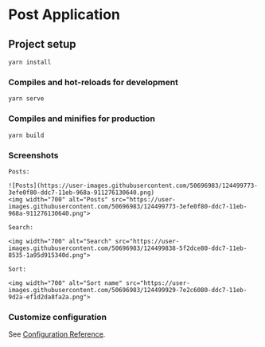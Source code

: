 # Post Application

## Project setup
```
yarn install
```

### Compiles and hot-reloads for development
```
yarn serve
```

### Compiles and minifies for production
```
yarn build
```

### Screenshots
```
Posts:

![Posts](https://user-images.githubusercontent.com/50696983/124499773-3efe0f80-ddc7-11eb-968a-911276130640.png)
<img width="700" alt="Posts" src="https://user-images.githubusercontent.com/50696983/124499773-3efe0f80-ddc7-11eb-968a-911276130640.png">
```
```
Search:

<img width="700" alt="Search" src="https://user-images.githubusercontent.com/50696983/124499838-5f2dce80-ddc7-11eb-8535-1a95d915340d.png">
```
```
Sort:

<img width="700" alt="Sort name" src="https://user-images.githubusercontent.com/50696983/124499929-7e2c6080-ddc7-11eb-9d2a-ef1d2da8fa2a.png">
```

### Customize configuration
See [Configuration Reference](https://cli.vuejs.org/config/).
